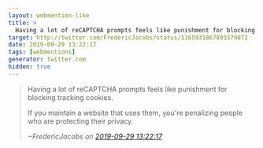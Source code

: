 ```yaml
---
layout: webmention-like
title: >
  Having a lot of reCAPTCHA prompts feels like punishment for blocking tracking cookies. If you maintain a website that uses them, you're penalizing people who are protecting their privacy.
target: http://twitter.com/FredericJacobs/status/1165931867893379072
date: 2019-09-29 13:22:17
tags: [webmentions]
generator: twitter.com
hidden: true
---
```



<blockquote>
  <p>
    Having a lot of reCAPTCHA prompts feels like punishment for blocking tracking cookies.
  </p><p>
If you maintain a website that uses them, you're penalizing people who are protecting their privacy.
  </p>
  <cite>‒<span class="p-author p-name">FredericJacobs</span>
    on
    <a href="http://twitter.com/FredericJacobs/status/1165931867893379072" rel="external nofollow">2019-09-29 13:22:17</a>
  </cite>
</blockquote>

